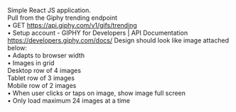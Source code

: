Simple React JS application.</br>
Pull from the Giphy trending endpoint</br>
• GET https://api.giphy.com/v1/gifs/trending</br>
• Setup account - GIPHY for Developers | API Documentation</br>
   https://developers.giphy.com/docs/
Design should look like image attached below:</br>
• Adapts to browser width</br>
• Images in grid</br>
 Desktop row of 4 images</br>
 Tablet row of 3 images</br>
 Mobile row of 2 images</br>
• When user clicks or taps on image, show image full screen</br>
• Only load maximum 24 images at a time</br>
